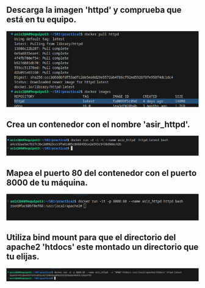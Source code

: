 ## Descarga la imagen 'httpd' y comprueba que está en tu equipo.

![Alt text](imagenes/Screenshot_20240410_182824.png)

## Crea un contenedor con el nombre 'asir_httpd'.

![Alt text](imagenes/Screenshot_20240410_183316.png)

## Mapea el puerto 80 del contenedor con el puerto 8000 de tu máquina.

![Alt text](imagenes/Screenshot_20240410_184447.png)

## Utiliza bind mount para que el directorio del apache2 'htdocs' este montado un directorio que tu elijas.

![Alt text](imagenes/Screenshot_20240410_185732.png)